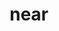 ---
category: 4-letters
denotation: null
name: near
reference_link: https://www.etymonline.com/word/near
root_language: null
root_name: null
title: near
type: free
word_sums:
- respelling: near
  sum: 'Near + '
---